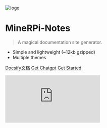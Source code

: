 ![logo](/media/coverpage-l.png)

# MineRPi-Notes

> A magical documentation site generator.

* Simple and lightweight (~12kb gzipped)
* Multiple themes

[Docsify文档](https://docsify.js.org/#/zh-cn/)
[Get Chatgpt](/book/chatgpt/chatgpt)
[Get Started](/quick-start)


<!-- 背景图片 -->
![](https://api.dujin.org/bing/1920.php)